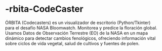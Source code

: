 # -rbita-CodeCaster
ÓRBITA (Codecasters) es un visualizador de escritorio (Python/Tkinter) para el desafío NASA Bloomwatch. Monitorea y predice la floración global. Usamos Datos de Observación Terrestre (EO) de la NASA en un mapa dinámico para detectar cambios fenológicos, ofreciendo información vital sobre ciclos de vida vegetal, salud de cultivos y fuentes de polen.
